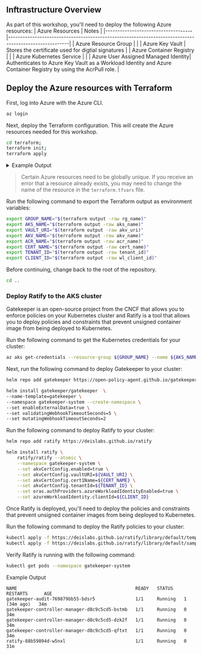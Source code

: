 ## Inftrastructure Overview

As part of this workshop, you'll need to deploy the following Azure resources:
| Azure Resources                     | Notes                                                                                           |
|------------------------------------|-------------------------------------------------------------------------------------------------------|
| Azure Resource Group               |                                                                  |
| Azure Key Vault                    | Stores the certificate used for digtial signatures                               |
| Azure Container Registry           |                                                          |
| Azure Kubernetes Service           |                                                                                                 |
| Azure User Assigned Managed Identity| Authenticates to Azure Key Vault as a Workload Identity and Azure Container Registry by using the AcrPull role. |

## Deploy the Azure resources with Terraform

First, log into Azure with the Azure CLI.

```bash
az login
```

Next, deploy the Terraform configuration. This will create the Azure resources needed for this workshop.

```bash
cd terraform;
terraform init;
terraform apply
```

<details>
<summary>Example Output</summary>

```output
azurerm_resource_group.rg: Creating...
azurerm_resource_group.rg: Creation complete after 1s [id=/subscriptions/00000000-0000-0000-0000-000000000000/resourceGroups/rg]
azurerm_key_vault.kv: Creating...
azurerm_key_vault.kv: Creation complete after 4s [id=https://kv.vault.azure.net]
azurerm_user_assigned_identity.ua: Creating...
azurerm_user_assigned_identity.ua: Creation complete after 1s [id=/subscriptions/00000000-0000-0000-0000-000000000000/resourcegroups/rg/providers/Microsoft.ManagedIdentity/userAssignedIdentities/ua]
azurerm_container_registry.acr: Creating...
```

</details>


<div class="warning" data-title="warning">

> Certain Azure resources need to be globally unique. If you receive an error that a resource already exists, you may need to change the name of the resource in the `terraform.tfvars` file.

</div>

Run the following command to export the Terraform output as environment variables:

```bash
export GROUP_NAME="$(terraform output -raw rg_name)"
export AKS_NAME="$(terraform output -raw aks_name)"
export VAULT_URI="$(terraform output -raw akv_uri)"
export AKV_NAME="$(terraform output -raw akv_name)"
export ACR_NAME="$(terraform output -raw acr_name)"
export CERT_NAME="$(terraform output -raw cert_name)"
export TENANT_ID="$(terraform output -raw tenant_id)"
export CLIENT_ID="$(terraform output -raw wl_client_id)"
```

Before continuing, change back to the root of the repository.

```bash
cd ..
```

### Deploy Ratify to the AKS cluster

Gatekeeper is an open-source project from the CNCF that allows you to enforce policies on your Kubernetes cluster and Ratify is a tool that allows you to deploy policies and constraints that prevent unsigned container image from being deployed to Kubernetes.

Run the following command to get the Kubernetes credentials for your cluster:

```bash
az aks get-credentials --resource-group ${GROUP_NAME} --name ${AKS_NAME}
```

Next, run the following command to deploy Gatekeeper to your cluster:

```bash
helm repo add gatekeeper https://open-policy-agent.github.io/gatekeeper/charts

helm install gatekeeper/gatekeeper  \
--name-template=gatekeeper \
--namespace gatekeeper-system --create-namespace \
--set enableExternalData=true \
--set validatingWebhookTimeoutSeconds=5 \
--set mutatingWebhookTimeoutSeconds=2
```

Run the following command to deploy Ratify to your cluster:

```bash
helm repo add ratify https://deislabs.github.io/ratify

helm install ratify \
    ratify/ratify --atomic \
    --namespace gatekeeper-system \
    --set akvCertConfig.enabled=true \
    --set akvCertConfig.vaultURI=${VAULT_URI} \
    --set akvCertConfig.cert1Name=${CERT_NAME} \
    --set akvCertConfig.tenantId=${TENANT_ID} \
    --set oras.authProviders.azureWorkloadIdentityEnabled=true \
    --set azureWorkloadIdentity.clientId=${CLIENT_ID}
```

Once Ratify is deployed, you'll need to deploy the policies and constraints that prevent unsigned container images from being deployed to Kubernetes.

Run the following command to deploy the Ratify policies to your cluster:

<!-- TODO: Write custom template block deployment and pods -->

```bash
kubectl apply -f https://deislabs.github.io/ratify/library/default/template.yaml
kubectl apply -f https://deislabs.github.io/ratify/library/default/samples/constraint.yaml
```

Verify Ratify is running with the following command:

```bash
kubectl get pods --namespace gatekeeper-system
```

<detials>
<summary>Example Output</summary>

```output
NAME                                            READY   STATUS    RESTARTS      AGE
gatekeeper-audit-769879bb55-bdsr5               1/1     Running   1 (34m ago)   34m
gatekeeper-controller-manager-d8c9c5cd5-bstmb   1/1     Running   0             34m
gatekeeper-controller-manager-d8c9c5cd5-dzk2f   1/1     Running   0             34m
gatekeeper-controller-manager-d8c9c5cd5-qftxt   1/1     Running   0             34m
ratify-88b59894d-w5nxl                          1/1     Running   0             31m
```

</details>